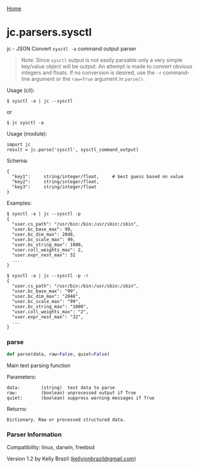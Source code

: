 [Home](https://kellyjonbrazil.github.io/jc/)
<a id="jc.parsers.sysctl"></a>

# jc.parsers.sysctl

jc - JSON Convert `sysctl -a` command output parser

> Note: Since `sysctl` output is not easily parsable only a very simple
> key/value object will be output. An attempt is made to convert obvious
> integers and floats. If no conversion is desired, use the `-r`
> command-line argument or the `raw=True` argument in `parse()`.

Usage (cli):

    $ sysctl -a | jc --sysctl

or

    $ jc sysctl -a

Usage (module):

    import jc
    result = jc.parse('sysctl', sysctl_command_output)

Schema:

    {
      "key1":     string/integer/float,     # best guess based on value
      "key2":     string/integer/float,
      "key3":     string/integer/float
    }

Examples:

    $ sysctl -a | jc --sysctl -p
    {
      "user.cs_path": "/usr/bin:/bin:/usr/sbin:/sbin",
      "user.bc_base_max": 99,
      "user.bc_dim_max": 2048,
      "user.bc_scale_max": 99,
      "user.bc_string_max": 1000,
      "user.coll_weights_max": 2,
      "user.expr_nest_max": 32
      ...
    }

    $ sysctl -a | jc --sysctl -p -r
    {
      "user.cs_path": "/usr/bin:/bin:/usr/sbin:/sbin",
      "user.bc_base_max": "99",
      "user.bc_dim_max": "2048",
      "user.bc_scale_max": "99",
      "user.bc_string_max": "1000",
      "user.coll_weights_max": "2",
      "user.expr_nest_max": "32",
      ...
    }

<a id="jc.parsers.sysctl.parse"></a>

### parse

```python
def parse(data, raw=False, quiet=False)
```

Main text parsing function

Parameters:

    data:        (string)  text data to parse
    raw:         (boolean) unprocessed output if True
    quiet:       (boolean) suppress warning messages if True

Returns:

    Dictionary. Raw or processed structured data.

### Parser Information
Compatibility:  linux, darwin, freebsd

Version 1.2 by Kelly Brazil (kellyjonbrazil@gmail.com)
